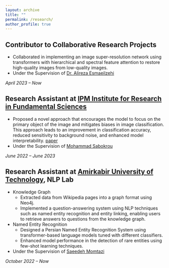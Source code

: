 ```yaml
---
layout: archive
title: ""
permalink: /research/
author_profile: true
---
```

<!-- ## Research Assistant at [University of Toronto](https://www.utoronto.ca/) -->
## Contributor to Collaborative Research Projects
- Collaborated in implementing an image super-resolution network using transformers with hierarchical and spectral feature attention to restore high-quality images from low-quality images.
- Under the Supervision of [Dr. Alireza Esmaeilzehi](https://scholar.google.ca/citations?user=WAISKYYAAAAJ&hl=en)

*April 2023 – Now*

## Research Assistant at [IPM Institute for Research in Fundamental Sciences](http://www.ipm.ac.ir/)

- Proposed a novel approach that encourages the model to focus on the primary object of the image and mitigates biases in image classification. This approach leads to an improvement in classification accuracy, reduced sensitivity to background noise, and enhanced model interpretability. [paper](https://arxiv.org/pdf/2307.01473.pdf)
- Under the Supervision of [Mohammad Sabokrou](https://scholar.google.com/citations?user=jqHXvT0AAAAJ&hl=en)

*June 2022 – June 2023*

## Research Assistant at [Amirkabir University of Technology](https://aut.ac.ir/), NLP Lab

- Knowledge Graph
    - Extracted data from Wikipedia pages into a graph format using Neo4j.
    - Implemented a question-answering system using NLP techniques such as named entity recognition and entity linking, enabling users to retrieve answers to questions from the knowledge graph.
- Named Entity Recognition
    - Designed a Persian Named Entity Recognition System using transformer-based language models tuned with different classifiers.
    - Enhanced model performance in the detection of rare entities using few-shot learning techniques.
- Under the Supervision of  [Saeedeh Momtazi](https://scholar.google.nl/citations?user=N-WqXykAAAAJ&hl=en)

*October 2022 – Now*